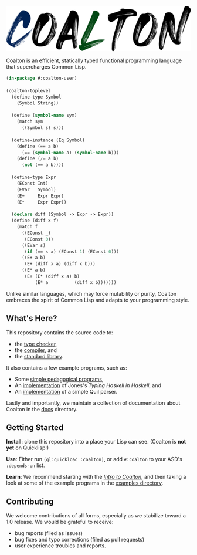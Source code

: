 <img src="docs/assets/coalton-logo.png" style="zoom:50%;" />

Coalton is an efficient, statically typed functional programming language that supercharges Common Lisp.

```lisp
(in-package #:coalton-user)

(coalton-toplevel
  (define-type Symbol
    (Symbol String))

  (define (symbol-name sym)
    (match sym
      ((Symbol s) s)))

  (define-instance (Eq Symbol)
    (define (== a b)
      (== (symbol-name a) (symbol-name b)))
    (define (/= a b)
      (not (== a b))))
  
  (define-type Expr
    (EConst Int)
    (EVar   Symbol)
    (E+     Expr Expr)
    (E*     Expr Expr))

  (declare diff (Symbol -> Expr -> Expr))
  (define (diff x f)
    (match f
      ((EConst _)
       (EConst 0))
      ((EVar s)
       (if (== s x) (EConst 1) (EConst 0)))
      ((E+ a b)
       (E+ (diff x a) (diff x b)))
      ((E* a b)
       (E+ (E* (diff x a) b)
           (E* a          (diff x b)))))))
```

Unlike similar languages, which may force mutability or purity, Coalton embraces the spirit of Common Lisp and adapts to your programming style.

## What's Here?

This repository contains the source code to:

- the [type checker](src/typechecker/),
- the [compiler](src/codegen/), and
- the [standard library](src/library/).

It also contains a few example programs, such as:

- Some [simple pedagogical programs](examples/small-coalton-programs/),
- An [implementation](examples/thih/) of Jones's *Typing Haskell in Haskell*, and
- An [implementation](examples/quil-coalton/) of a simple Quil parser.

Lastly and importantly, we maintain a collection of documentation about Coalton in the [docs](docs/) directory.

## Getting Started

**Install**: clone this repository into a place your Lisp can see. (Coalton is **not yet** on Quicklisp!)

**Use**: Either run `(ql:quickload :coalton)`, or add `#:coalton` to your ASD's `:depends-on` list.

**Learn**: We recommend starting with the [*Intro to Coalton*](docs/intro-to-coalton.md), and then taking a look at some of the example programs in the [examples directory](examples/). 

## Contributing

We welcome contributions of all forms, especially as we stabilize toward a 1.0 release. We would be grateful to receive:

- bug reports (filed as issues)
- bug fixes and typo corrections (filed as pull requests)
- user experience troubles and reports.



